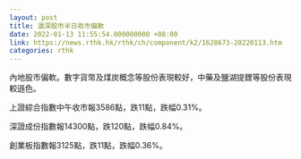 ```yaml
---
layout: post
title: 滬深股市半日收市偏軟
date: 2022-01-13 11:55:54.000000000 +08:00
link: https://news.rthk.hk/rthk/ch/component/k2/1628673-20220113.htm
categories: rthk
---
```


內地股市偏軟。數字貨幣及煤炭概念等股份表現較好，中藥及鹽湖提鋰等股份表現較遜色。

上證綜合指數中午收市報3586點，跌11點，跌幅0.31%。

深證成份指數報14300點，跌120點，跌幅0.84%。

創業板指數報3125點，跌11點，跌幅0.36%。
